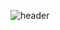 ![header](https://capsule-render.vercel.app/api?type=Waving&color=00bfff&fontcolor=ffffff&height=200&section=header&text=kymial&fontSize=30)
